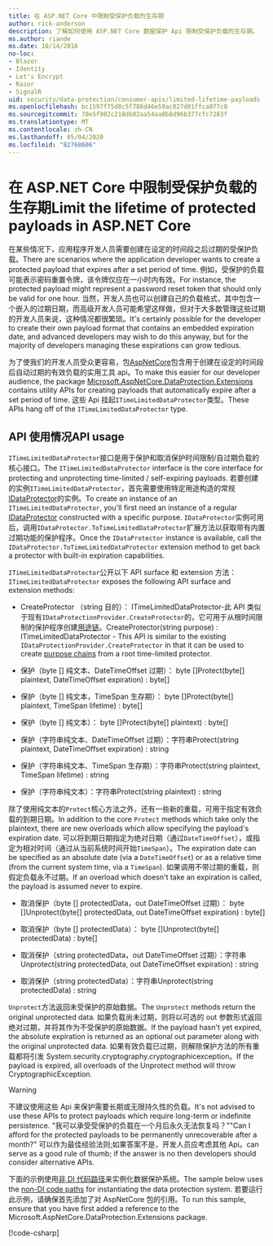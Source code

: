 ```yaml
---
title: 在 ASP.NET Core 中限制受保护负载的生存期
author: rick-anderson
description: 了解如何使用 ASP.NET Core 数据保护 Api 限制受保护负载的生存期。
ms.author: riande
ms.date: 10/14/2016
no-loc:
- Blazor
- Identity
- Let's Encrypt
- Razor
- SignalR
uid: security/data-protection/consumer-apis/limited-lifetime-payloads
ms.openlocfilehash: bc1597f75d8c5f786d46e59ac027d01ffca077c0
ms.sourcegitcommit: 70e5f982c218db82aa54aa8b8d96b377cfc7283f
ms.translationtype: MT
ms.contentlocale: zh-CN
ms.lasthandoff: 05/04/2020
ms.locfileid: "82768606"
---
```

# <a name="limit-the-lifetime-of-protected-payloads-in-aspnet-core"></a><span data-ttu-id="79b46-103">在 ASP.NET Core 中限制受保护负载的生存期</span><span class="sxs-lookup"><span data-stu-id="79b46-103">Limit the lifetime of protected payloads in ASP.NET Core</span></span>

<span data-ttu-id="79b46-104">在某些情况下，应用程序开发人员需要创建在设定的时间段之后过期的受保护负载。</span><span class="sxs-lookup"><span data-stu-id="79b46-104">There are scenarios where the application developer wants to create a protected payload that expires after a set period of time.</span></span> <span data-ttu-id="79b46-105">例如，受保护的负载可能表示密码重置令牌，该令牌仅应在一小时内有效。</span><span class="sxs-lookup"><span data-stu-id="79b46-105">For instance, the protected payload might represent a password reset token that should only be valid for one hour.</span></span> <span data-ttu-id="79b46-106">当然，开发人员也可以创建自己的负载格式，其中包含一个嵌入的过期日期，而高级开发人员可能希望这样做，但对于大多数管理这些过期的开发人员来说，这种情况都很繁琐。</span><span class="sxs-lookup"><span data-stu-id="79b46-106">It's certainly possible for the developer to create their own payload format that contains an embedded expiration date, and advanced developers may wish to do this anyway, but for the majority of developers managing these expirations can grow tedious.</span></span>

<span data-ttu-id="79b46-107">为了使我们的开发人员受众更容易，包[AspNetCore](https://www.nuget.org/packages/Microsoft.AspNetCore.DataProtection.Extensions/)包含用于创建在设定的时间段后自动过期的有效负载的实用工具 api。</span><span class="sxs-lookup"><span data-stu-id="79b46-107">To make this easier for our developer audience, the package [Microsoft.AspNetCore.DataProtection.Extensions](https://www.nuget.org/packages/Microsoft.AspNetCore.DataProtection.Extensions/) contains utility APIs for creating payloads that automatically expire after a set period of time.</span></span> <span data-ttu-id="79b46-108">这些 Api 挂起`ITimeLimitedDataProtector`类型。</span><span class="sxs-lookup"><span data-stu-id="79b46-108">These APIs hang off of the `ITimeLimitedDataProtector` type.</span></span>

## <a name="api-usage"></a><span data-ttu-id="79b46-109">API 使用情况</span><span class="sxs-lookup"><span data-stu-id="79b46-109">API usage</span></span>

<span data-ttu-id="79b46-110">`ITimeLimitedDataProtector`接口是用于保护和取消保护时间限制/自过期负载的核心接口。</span><span class="sxs-lookup"><span data-stu-id="79b46-110">The `ITimeLimitedDataProtector` interface is the core interface for protecting and unprotecting time-limited / self-expiring payloads.</span></span> <span data-ttu-id="79b46-111">若要创建的实例`ITimeLimitedDataProtector`，首先需要使用特定用途构造的常规[IDataProtector](xref:security/data-protection/consumer-apis/overview)的实例。</span><span class="sxs-lookup"><span data-stu-id="79b46-111">To create an instance of an `ITimeLimitedDataProtector`, you'll first need an instance of a regular [IDataProtector](xref:security/data-protection/consumer-apis/overview) constructed with a specific purpose.</span></span> <span data-ttu-id="79b46-112">`IDataProtector`实例可用后，调用`IDataProtector.ToTimeLimitedDataProtector`扩展方法以获取带有内置过期功能的保护程序。</span><span class="sxs-lookup"><span data-stu-id="79b46-112">Once the `IDataProtector` instance is available, call the `IDataProtector.ToTimeLimitedDataProtector` extension method to get back a protector with built-in expiration capabilities.</span></span>

<span data-ttu-id="79b46-113">`ITimeLimitedDataProtector`公开以下 API surface 和 extension 方法：</span><span class="sxs-lookup"><span data-stu-id="79b46-113">`ITimeLimitedDataProtector` exposes the following API surface and extension methods:</span></span>

* <span data-ttu-id="79b46-114">CreateProtector （string 目的）： ITimeLimitedDataProtector-此 API 类似于现有`IDataProtectionProvider.CreateProtector`的，它可用于从根时间限制的保护程序创建[用途链](xref:security/data-protection/consumer-apis/purpose-strings)。</span><span class="sxs-lookup"><span data-stu-id="79b46-114">CreateProtector(string purpose) : ITimeLimitedDataProtector - This API is similar to the existing `IDataProtectionProvider.CreateProtector` in that it can be used to create [purpose chains](xref:security/data-protection/consumer-apis/purpose-strings) from a root time-limited protector.</span></span>

* <span data-ttu-id="79b46-115">保护（byte [] 纯文本、DateTimeOffset 过期）： byte []</span><span class="sxs-lookup"><span data-stu-id="79b46-115">Protect(byte[] plaintext, DateTimeOffset expiration) : byte[]</span></span>

* <span data-ttu-id="79b46-116">保护（byte [] 纯文本，TimeSpan 生存期）： byte []</span><span class="sxs-lookup"><span data-stu-id="79b46-116">Protect(byte[] plaintext, TimeSpan lifetime) : byte[]</span></span>

* <span data-ttu-id="79b46-117">保护（byte [] 纯文本）： byte []</span><span class="sxs-lookup"><span data-stu-id="79b46-117">Protect(byte[] plaintext) : byte[]</span></span>

* <span data-ttu-id="79b46-118">保护（字符串纯文本、DateTimeOffset 过期）：字符串</span><span class="sxs-lookup"><span data-stu-id="79b46-118">Protect(string plaintext, DateTimeOffset expiration) : string</span></span>

* <span data-ttu-id="79b46-119">保护（字符串纯文本、TimeSpan 生存期）：字符串</span><span class="sxs-lookup"><span data-stu-id="79b46-119">Protect(string plaintext, TimeSpan lifetime) : string</span></span>

* <span data-ttu-id="79b46-120">保护（字符串纯文本）：字符串</span><span class="sxs-lookup"><span data-stu-id="79b46-120">Protect(string plaintext) : string</span></span>

<span data-ttu-id="79b46-121">除了使用纯文本的`Protect`核心方法之外，还有一些新的重载，可用于指定有效负载的到期日期。</span><span class="sxs-lookup"><span data-stu-id="79b46-121">In addition to the core `Protect` methods which take only the plaintext, there are new overloads which allow specifying the payload's expiration date.</span></span> <span data-ttu-id="79b46-122">可以将到期日期指定为绝对日期（通过`DateTimeOffset`），或指定为相对时间（通过从当前系统时间开始`TimeSpan`）。</span><span class="sxs-lookup"><span data-stu-id="79b46-122">The expiration date can be specified as an absolute date (via a `DateTimeOffset`) or as a relative time (from the current system time, via a `TimeSpan`).</span></span> <span data-ttu-id="79b46-123">如果调用不带过期的重载，则假定负载永不过期。</span><span class="sxs-lookup"><span data-stu-id="79b46-123">If an overload which doesn't take an expiration is called, the payload is assumed never to expire.</span></span>

* <span data-ttu-id="79b46-124">取消保护（byte [] protectedData，out DateTimeOffset 过期）： byte []</span><span class="sxs-lookup"><span data-stu-id="79b46-124">Unprotect(byte[] protectedData, out DateTimeOffset expiration) : byte[]</span></span>

* <span data-ttu-id="79b46-125">取消保护（byte [] protectedData）： byte []</span><span class="sxs-lookup"><span data-stu-id="79b46-125">Unprotect(byte[] protectedData) : byte[]</span></span>

* <span data-ttu-id="79b46-126">取消保护（string protectedData，out DateTimeOffset 过期）：字符串</span><span class="sxs-lookup"><span data-stu-id="79b46-126">Unprotect(string protectedData, out DateTimeOffset expiration) : string</span></span>

* <span data-ttu-id="79b46-127">取消保护（string protectedData）：字符串</span><span class="sxs-lookup"><span data-stu-id="79b46-127">Unprotect(string protectedData) : string</span></span>

<span data-ttu-id="79b46-128">`Unprotect`方法返回未受保护的原始数据。</span><span class="sxs-lookup"><span data-stu-id="79b46-128">The `Unprotect` methods return the original unprotected data.</span></span> <span data-ttu-id="79b46-129">如果负载尚未过期，则将以可选的 out 参数形式返回绝对过期，并将其作为不受保护的原始数据。</span><span class="sxs-lookup"><span data-stu-id="79b46-129">If the payload hasn't yet expired, the absolute expiration is returned as an optional out parameter along with the original unprotected data.</span></span> <span data-ttu-id="79b46-130">如果有效负载已过期，则解除保护方法的所有重载都将引发 System.security.cryptography.cryptographicexception。</span><span class="sxs-lookup"><span data-stu-id="79b46-130">If the payload is expired, all overloads of the Unprotect method will throw CryptographicException.</span></span>

>[!WARNING]
> <span data-ttu-id="79b46-131">不建议使用这些 Api 来保护需要长期或无限持久性的负载。</span><span class="sxs-lookup"><span data-stu-id="79b46-131">It's not advised to use these APIs to protect payloads which require long-term or indefinite persistence.</span></span> <span data-ttu-id="79b46-132">"我可以承受受保护的负载在一个月后永久无法恢复吗？"</span><span class="sxs-lookup"><span data-stu-id="79b46-132">"Can I afford for the protected payloads to be permanently unrecoverable after a month?"</span></span> <span data-ttu-id="79b46-133">可以作为最佳经验法则;如果答案不是，开发人员应考虑其他 Api。</span><span class="sxs-lookup"><span data-stu-id="79b46-133">can serve as a good rule of thumb; if the answer is no then developers should consider alternative APIs.</span></span>

<span data-ttu-id="79b46-134">下面的示例使用[非 DI 代码路径](xref:security/data-protection/configuration/non-di-scenarios)来实例化数据保护系统。</span><span class="sxs-lookup"><span data-stu-id="79b46-134">The sample below uses the [non-DI code paths](xref:security/data-protection/configuration/non-di-scenarios) for instantiating the data protection system.</span></span> <span data-ttu-id="79b46-135">若要运行此示例，请确保首先添加了对 AspNetCore 包的引用。</span><span class="sxs-lookup"><span data-stu-id="79b46-135">To run this sample, ensure that you have first added a reference to the Microsoft.AspNetCore.DataProtection.Extensions package.</span></span>

[!code-csharp[](limited-lifetime-payloads/samples/limitedlifetimepayloads.cs)]
